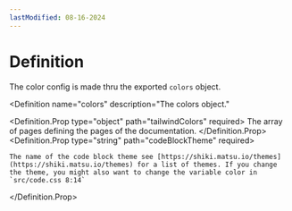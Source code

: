 ```yaml
---
lastModified: 08-16-2024
---
```


<script>
  import { Definition } from "$lib/components"
</script>




# Definition

The color config is made thru the exported `colors` object.

<Definition
  name="colors"
  description="The colors object."
>
  <Definition.Prop type="object" path="tailwindColors" required>
    The array of pages defining the pages of the documentation.
  </Definition.Prop>
  <Definition.Prop type="string" path="codeBlockTheme" required>

    The name of the code block theme see [https://shiki.matsu.io/themes](https://shiki.matsu.io/themes) for a list of themes. If you change the theme, you might also want to change the variable color in `src/code.css 8:14`
  </Definition.Prop>
</Definition>
